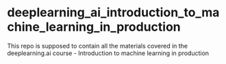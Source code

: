 # deeplearning_ai_introduction_to_machine_learning_in_production
This repo is supposed to contain all the materials covered in the deeplearning.ai course - Introduction to machine learning in production
